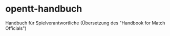 opentt-handbuch
===============

Handbuch für Spielverantwortliche (Übersetzung des "Handbook for Match Officials")

